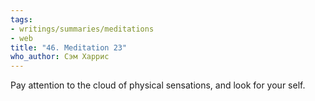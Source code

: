 ```yaml
---
tags:
- writings/summaries/meditations
- web
title: "46. Meditation 23"
who_author: Сэм Харрис
---
```


Pay attention to the cloud of physical sensations, and look for your self.